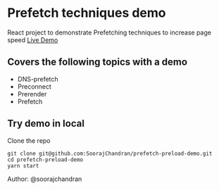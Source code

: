 # Prefetch techniques demo

React project to demonstrate Prefetching techniques to increase page speed
[Live Demo](http://soorajchandran.me/prefetch-preload-demo/)

## Covers the following topics with a demo
- DNS-prefetch
- Preconnect
- Prerender
- Prefetch

## Try demo in local
Clone the repo
```
git clone git@github.com:SoorajChandran/prefetch-preload-demo.git
cd prefetch-preload-demo
yarn start
```
Author: @soorajchandran
